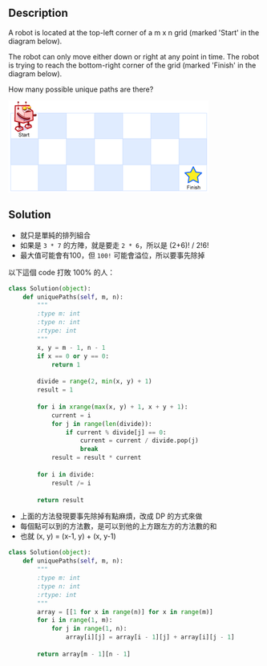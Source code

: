 Description
--------

A robot is located at the top-left corner of a m x n grid (marked 'Start' in the diagram below).

The robot can only move either down or right at any point in time. The robot is trying to reach the bottom-right corner of the grid (marked 'Finish' in the diagram below).

How many possible unique paths are there?

![](/assets/images/README-6bac9.png)



Solution
--------

*   就只是單純的排列組合
*   如果是 `3 * 7` 的方陣，就是要走 `2 * 6`，所以是 (2+6)! / 2!6!
*   最大值可能會有100，但 `100!` 可能會溢位，所以要事先除掉

以下這個 code 打敗 100% 的人：

```python
class Solution(object):
    def uniquePaths(self, m, n):
        """
        :type m: int
        :type n: int
        :rtype: int
        """
        x, y = m - 1, n - 1
        if x == 0 or y == 0:
            return 1

        divide = range(2, min(x, y) + 1)
        result = 1

        for i in xrange(max(x, y) + 1, x + y + 1):
            current = i
            for j in range(len(divide)):
                if current % divide[j] == 0:
                    current = current / divide.pop(j)
                    break
            result = result * current

        for i in divide:
            result /= i

        return result
```

*   上面的方法發現要事先除掉有點麻煩，改成 DP 的方式來做
*   每個點可以到的方法數，是可以到他的上方跟左方的方法數的和
*   也就 (x, y) = (x-1, y) + (x, y-1)

```python
class Solution(object):
    def uniquePaths(self, m, n):
        """
        :type m: int
        :type n: int
        :rtype: int
        """
        array = [[1 for x in range(n)] for x in range(m)]
        for i in range(1, m):
            for j in range(1, n):
                array[i][j] = array[i - 1][j] + array[i][j - 1]

        return array[m - 1][n - 1]
```
